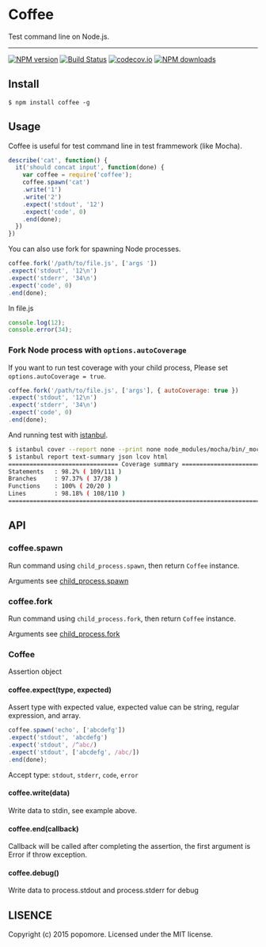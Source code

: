 # Coffee

Test command line on Node.js.

---

[![NPM version](https://img.shields.io/npm/v/coffee.svg?style=flat)](https://npmjs.org/package/coffee)
[![Build Status](https://img.shields.io/travis/popomore/coffee.svg?style=flat)](https://travis-ci.org/popomore/coffee)
[![codecov.io](https://img.shields.io/codecov/c/github/popomore/coffee.svg?style=flat)](http://codecov.io/github/popomore/coffee?branch=master)
[![NPM downloads](http://img.shields.io/npm/dm/coffee.svg?style=flat)](https://npmjs.org/package/coffee)

## Install

```
$ npm install coffee -g
```

## Usage

Coffee is useful for test command line in test frammework (like Mocha).

```js
describe('cat', function() {
  it('should concat input', function(done) {
    var coffee = require('coffee');
    coffee.spawn('cat')
    .write('1')
    .write('2')
    .expect('stdout', '12')
    .expect('code', 0)
    .end(done);
  })
})
```

You can also use fork for spawning Node processes.

```js
coffee.fork('/path/to/file.js', ['args '])
.expect('stdout', '12\n')
.expect('stderr', '34\n')
.expect('code', 0)
.end(done);
```

In file.js

```js
console.log(12);
console.error(34);
```

### Fork Node process with `options.autoCoverage`

If you want to run test coverage with your child process,
Please set `options.autoCoverage = true`.

```js
coffee.fork('/path/to/file.js', ['args'], { autoCoverage: true })
.expect('stdout', '12\n')
.expect('stderr', '34\n')
.expect('code', 0)
.end(done);
```

And running test with [istanbul].

```bash
$ istanbul cover --report none --print none node_modules/mocha/bin/_mocha -- -R spec -t 5000
$ istanbul report text-summary json lcov html
=============================== Coverage summary ===============================
Statements   : 98.2% ( 109/111 )
Branches     : 97.37% ( 37/38 )
Functions    : 100% ( 20/20 )
Lines        : 98.18% ( 108/110 )
================================================================================
```

## API

### coffee.spawn

Run command using `child_process.spawn`, then return `Coffee` instance.

Arguments see [child_process.spawn](http://nodejs.org/api/child_process.html#child_process_child_process_spawn_command_args_options)

### coffee.fork

Run command using `child_process.fork`, then return `Coffee` instance.

Arguments see [child_process.fork](http://nodejs.org/api/child_process.html#child_process_child_process_fork_modulepath_args_options)

### Coffee

Assertion object

#### coffee.expect(type, expected)

Assert type with expected value, expected value can be string, regular expression, and array.

```js
coffee.spawn('echo', ['abcdefg'])
.expect('stdout', 'abcdefg')
.expect('stdout', /^abc/)
.expect('stdout', ['abcdefg', /abc/])
.end(done);
```

Accept type: `stdout`, `stderr`, `code`, `error`

#### coffee.write(data)

Write data to stdin, see example above.

#### coffee.end(callback)

Callback will be called after completing the assertion, the first argument is Error if throw exception.

#### coffee.debug()

Write data to process.stdout and process.stderr for debug

## LISENCE

Copyright (c) 2015 popomore. Licensed under the MIT license.


[istanbul]: https://github.com/gotwarlost/istanbul
